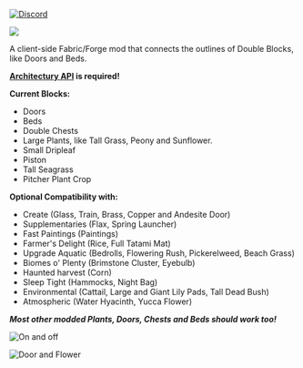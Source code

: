 [![Discord](https://teamdiopside.nl/assets/diopside/Serverbanner.png)](https://discord.gg/PJCXjSJnu2)

![](https://teamdiopside.nl/assets/seamless/Seamless.png)

A client-side Fabric/Forge mod that connects the outlines of Double Blocks, like Doors and Beds.

**[Architectury API](https://modrinth.com/mod/architectury-api/versions)  is required!**

**Current Blocks:**

- Doors
- Beds
- Double Chests
- Large Plants, like Tall Grass, Peony and Sunflower.
- Small Dripleaf
- Piston
- Tall Seagrass
- Pitcher Plant Crop

**Optional Compatibility with:**

- Create (Glass, Train, Brass, Copper and Andesite Door)
- Supplementaries (Flax, Spring Launcher)
- Fast Paintings (Paintings)
- Farmer's Delight (Rice, Full Tatami Mat)
- Upgrade Aquatic (Bedrolls, Flowering Rush, Pickerelweed, Beach Grass)
- Biomes o' Plenty (Brimstone Cluster, Eyebulb)
- Haunted harvest (Corn)
- Sleep Tight (Hammocks, Night Bag)
- Environmental (Cattail, Large and Giant Lily Pads, Tall Dead Bush)
- Atmospheric (Water Hyacinth, Yucca Flower)

***Most other modded Plants, Doors, Chests and Beds should work too!***


![On and off](https://teamdiopside.nl/assets/seamless/compare.png)

![Door and Flower](https://teamdiopside.nl/assets/seamless/door_flower.png)